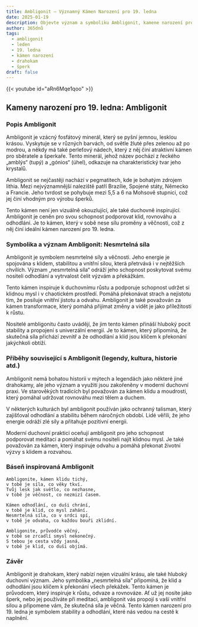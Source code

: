 ```yaml
---
title: Ambligonit – Významný Kámen Narození pro 19. ledna
date: 2025-01-19
description: Objevte význam a symboliku Ambligonit, kamene narození pro 19. ledna, který symbolizuje Nesmrtelná síla. Přečtěte si legendy a inspirující příběhy.
author: 365dnů
tags:
  - ambligonit
  - leden
  - 19. ledna
  - kámen narození
  - drahokam
  - šperk
draft: false
---
```


{{< youtube id="aRn6Mqe1qoo" >}}

## Kameny narození pro 19. ledna: Ambligonit

### Popis Ambligonit

Ambligonit je vzácný fosfátový minerál, který se pyšní jemnou, lesklou krásou. Vyskytuje se v různých barvách, od světle žluté přes zelenou až po modrou, a někdy má také perleťový nádech, který z něj činí atraktivní kámen pro sběratele a šperkaře. Tento minerál, jehož název pochází z řeckého „amblýs“ (tupý) a „gónios“ (úhel), odkazuje na charakteristický tvar jeho krystalů.

Ambligonit se nejčastěji nachází v pegmatitech, kde je bohatým zdrojem lithia. Mezi nejvýznamnější naleziště patří Brazílie, Spojené státy, Německo a Francie. Jeho tvrdost se pohybuje mezi 5,5 a 6 na Mohsově stupnici, což jej činí vhodným pro výrobu šperků.

Tento kámen není jen vizuálně okouzlující, ale také duchovně inspirující. Ambligonit je ceněn pro svou schopnost podporovat klid, rovnováhu a odhodlání. Je to kámen, který v sobě nese sílu proměny a věčnosti, což z něj činí ideální kámen narození pro 19. ledna.

### Symbolika a význam Ambligonit: Nesmrtelná síla

Ambligonit je symbolem nesmrtelné síly a věčnosti. Jeho energie je spojována s klidem, stabilitou a vnitřní silou, která přetrvává i v nejtěžších chvílích. Význam „nesmrtelná síla“ odráží jeho schopnost poskytovat svému nositeli odhodlání a vytrvalost čelit výzvám a překážkám.

Tento kámen inspiruje k duchovnímu růstu a podporuje schopnost udržet si klidnou mysl i v chaotickém prostředí. Pomáhá překonávat strach a nejistotu tím, že posiluje vnitřní jistotu a odvahu. Ambligonit je také považován za kámen transformace, který pomáhá přijímat změny a vidět je jako příležitosti k růstu.

Nositelé ambligonitu často uvádějí, že jim tento kámen přináší hluboký pocit stability a propojení s univerzální energií. Je to kámen, který připomíná, že skutečná síla přichází zevnitř a že odhodlání a klid jsou klíčem k překonání jakýchkoli obtíží.

### Příběhy související s Ambligonit (legendy, kultura, historie atd.)

Ambligonit nemá bohatou historii v mýtech a legendách jako některé jiné drahokamy, ale jeho význam a využití jsou zakořeněny v moderní duchovní praxi. Ve starověkých tradicích byl považován za kámen klidu a moudrosti, který pomáhal udržovat rovnováhu mezi tělem a duchem.

V některých kulturách byl ambligonit používán jako ochranný talisman, který zajišťoval odhodlání a stabilitu během náročných období. Lidé věřili, že jeho energie odráží zlé síly a přitahuje pozitivní energii.

Moderní duchovní praktici oceňují ambligonit pro jeho schopnost podporovat meditaci a pomáhat svému nositeli najít klidnou mysl. Je také považován za kámen, který inspiruje odvahu a pomáhá překonat životní výzvy s klidem a rozvahou.

### Báseň inspirovaná Ambligonit

```
Ambligonite, kámen klidu tichý,  
v tobě je síla, co věky tkví.  
Tvůj lesk jak světlo, co nezhasne,  
v tobě je věčnost, co nezmizí časem.  

Kámen odhodlání, co duši chrání,  
v tobě je klid, co mysl zahání.  
Nesmrtelná síla, co v srdci spí,  
v tobě je odvaha, co každou bouři zklidní.  

Ambligonite, průvodče věčný,  
v tobě se zrcadlí smysl nekonečný.  
S tebou je cesta vždy jasná,  
v tobě je klid, co duši objímá.  
```

### Závěr

Ambligonit je drahokam, který nabízí nejen vizuální krásu, ale také hluboký duchovní význam. Jeho symbolika „nesmrtelná síla“ připomíná, že klid a odhodlání jsou klíčem k překonání všech překážek. Tento kámen je průvodcem, který inspiruje k růstu, odvaze a rovnováze. Ať už jej nosíte jako šperk, nebo jej používáte při meditaci, ambligonit vás propojí s vaší vnitřní silou a připomene vám, že skutečná síla je věčná. Tento kámen narození pro 19. ledna je symbolem stability a odhodlání, které nás vedou na cestě k naplnění.